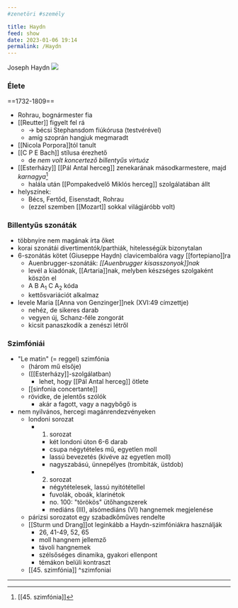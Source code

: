 ```yaml
---
#zenetöri #személy

title: Haydn
feed: show
date: 2023-01-06 19:14
permalink: /Haydn
---
```

Joseph Haydn
![](https://www.mainpost.de/storage/image/1/1/7/5/2235711_fancybox_1u-pup_EomADw.jpg)

### Élete
==1732-1809==
- Rohrau, bognármester fia
- [[Reutter]] figyelt fel rá
	- -> bécsi Stephansdom fiúkórusa (testvérével)
	- amíg szoprán hangjuk megmaradt
- [[Nicola Porpora]]tól tanult
- [[C P E Bach]] stílusa érezhető
	- de *nem volt koncertező billentyűs virtuóz*
- [[Esterházy]] [[Pál Antal herceg]] zenekarának másodkarmestere, majd *karnagya*[^1]
	- halála után [[Pompakedvelő Miklós herceg]] szolgálatában állt
- helyszínek:
	- Bécs, Fertőd, Eisenstadt, Rohrau
	- (ezzel szemben [[Mozart]] sokkal világjáróbb volt)

### Billentyűs szonáták
- többnyire nem magának írta őket
- korai szonátái divertimentók/parthiák, hitelességük bizonytalan
- 6-szonátás kötet (Giuseppe Haydn) clavicembalóra vagy [[fortepiano]]ra
	- Auenbrugger-szonáták: *[[Auenbrugger kisasszonyok]]nak*
	- levél a kiadónak, [[Artaria]]nak, melyben készséges szolgaként köszön el
	- A B A<sub>1</sub> C A<sub>2</sub>  kóda
	- kettősvariációt alkalmaz
- levele Maria [[Anna von Genzinger]]nek (XVI:49 címzettje)
	- nehéz, de sikeres darab
	- vegyen új, Schanz-féle zongorát
	- kicsit panaszkodik a zenészi létről

### Szimfóniái
- "Le matin" (= reggel) szimfónia
	- (három mű elsője)
	- ([[Esterházy]]-szolgálatban)
		- lehet, hogy [[Pál Antal herceg]] ötlete
	- [[sinfonia concertante]]
	- rövidke, de jelentős szólók
		- akár a fagott, vagy a nagybőgő is
- nem nyilvános, hercegi magánrendezvényeken
	- londoni sorozat
		- 1. sorozat
			- két londoni úton 6-6 darab
			- csupa négytételes mű, egyetlen moll
			- lassú bevezetés (kivéve az egyetlen moll)
			- nagyszabású, ünnepélyes (trombiták, üstdob)
		- 2. sorozat
			- négytételesek, lassú nyitótétellel
			- fuvolák, oboák, klarinétok
			- no. 100: "törökös" ütőhangszerek
			- mediáns (III), alsómediáns (VI) hangnemek megjelenése
	- párizsi sorozatot egy szabadkőműves rendelte
	- [[Sturm und Drang]]ot leginkább a Haydn-szimfóniákra használják
		- 26, 41-49, 52, 65
		- moll hangnem jellemző
		- távoli hangnemek
		- szélsőséges dinamika, gyakori ellenpont
		- témákon belüli kontraszt
	- [[45. szimfónia]]
^szimfoniai
---------------
[^1]: [[45. szimfónia]]